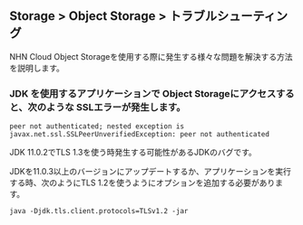 ## Storage > Object Storage > トラブルシューティング
NHN Cloud Object Storageを使用する際に発生する様々な問題を解決する方法を説明します。

<h3>JDK を使用するアプリケーションで Object Storageにアクセスすると、次のような SSLエラーが発生します。</h3>

```
peer not authenticated; nested exception is javax.net.ssl.SSLPeerUnverifiedException: peer not authenticated
```

JDK 11.0.2でTLS 1.3を使う時発生する可能性があるJDKのバグです。

JDKを11.0.3以上のバージョンにアップデートするか、アプリケーションを実行する時、次のようにTLS 1.2を使うようにオプションを追加する必要があります。

```
java -Djdk.tls.client.protocols=TLSv1.2 -jar
```
